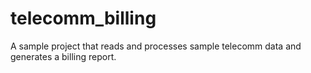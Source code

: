 # telecomm_billing
A sample project that reads and processes sample telecomm data and generates a billing report.

